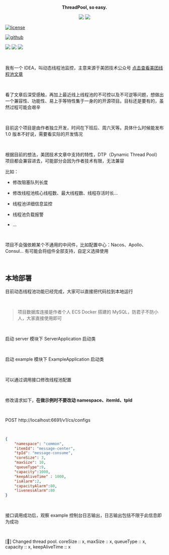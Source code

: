<p align="center">
	<strong>ThreadPool, so easy.</strong>
</p>
<p align="center">

<img src="https://img.shields.io/badge/程序员-龙台-blue.svg" />

<a target="_blank" href="http://mp.weixin.qq.com/s?__biz=Mzg4NDU0Mjk5OQ==&mid=100007311&idx=1&sn=d325c1a509d6ee89469a1134ac0a8cf5&chksm=4fb7c6f778c04fe111e9cf52723675b8e8cbbbf9e848741a5d9c20620ff6c778b6613e021a34&scene=18#wechat_redirect">
  <img src="https://img.shields.io/badge/公众号-龙台 blog-yellow.svg" />
</a>

<a href="https://github.com/doocs/jvm/blob/main/LICENSE"><img src="https://badgen.net/github/license/doocs/jvm?color=green" alt="license"></a>

<a href="https://github.com/longtai94/dynamic-thread-pool"><img src="https://badgen.net/badge/⭐/GitHub/blue" alt="github"></a>

<img src="https://img.shields.io/badge/JDK-1.8-violet.svg" />

<img src="https://img.shields.io/badge/release-v1.0.0-green.svg" />

<img src="https://img.shields.io/github/stars/longtai94/dynamic-thread-pool.svg" />

</p>

<br/>

我有一个 IDEA，叫动态线程池监控，主意来源于美团技术公众号 [点击查看美团线程池文章](https://tech.meituan.com/2020/04/02/java-pooling-pratice-in-meituan.html)

<br/>

看了文章后深受感触，再加上最近线上线程池的不可控以及不可逆等问题，想做出一个兼容性、功能性、易上手等特性集于一身的的开源项目。目标还是要有的，虽然过程可能会艰辛

<br/>

目前这个项目是由作者独立开发，时间在下班后、周六天等。具体什么时候能发布 1.0 版本不好说，需要看实际的开发情况

<br/>

根据目前的想法，美团技术文章中支持的特性，DTP（Dynamic Thread Pool）项目都会兼容进去，可能部分会因为作者技术有限，无法兼容

比如：

- 修改阻塞队列长度

- 修改线程池核心线程数、最大线程数、线程存活时长...

- 线程池详细信息监控

- 线程池负载报警

- ...

<br/>

项目不会强依赖某个不通用的中间件，比如配置中心：Nacos、Apollo、Consul... 有可能会将组件全部支持，自定义选择使用

<br/>

## 本地部署

目前动态线程池功能已经完成，大家可以直接把代码拉到本地运行

<br/>

> 项目数据库连接是作者个人 ECS Docker 搭建的 MySQL，防君子不防小人，大家直接使用即可

<br/>

启动 server 模块下 ServerApplication 启动类

<br/>

启动 example 模块下 ExampleApplication 启动类

<br/>

可以通过调用接口修改线程池配置

<br/>

修改请求如下，**在做示例时不要改动 namespace、itemId、tpId**

<br/>

POST http://localhost:6691/v1/cs/configs

<br/>

```json
{
    "namespace": "common",
    "itemId": "message-center",
    "tpId": "message-consume",
    "coreSize": 3,
    "maxSize": 10,
    "queueType":9,
    "capacity":1000,
    "keepAliveTime" : 1000,
    "isAlarm":2,
    "capacityAlarm":80,
    "livenessAlarm":80
}
```

<br/>

接口调用成功后，观察 example 控制台日志输出，日志输出包括不限于此信息即为成功

<br/>

[🚀] Changed thread pool. coreSize :: x, maxSize :: x, queueType :: x, capacity :: x, keepAliveTime :: x
